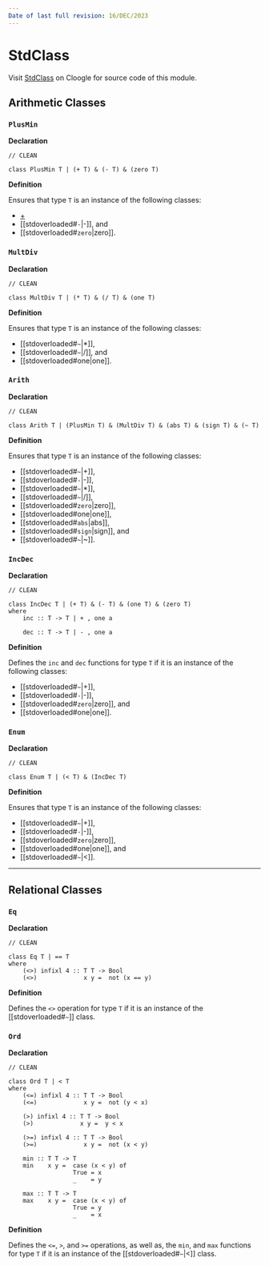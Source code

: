 ```yaml
---
Date of last full revision: 16/DEC/2023
---
```


# StdClass

Visit [StdClass](https://cloogle.org/src/#base-stdenv/StdClass;icl;line=1) on Cloogle for source code of this module.

## Arithmetic Classes

### `PlusMin`

**Declaration**

```clean
// CLEAN

class PlusMin T | (+ T) & (- T) & (zero T)
```

**Definition**

Ensures that type `T` is an instance of the following classes:

- [+](stdoverloaded.md#`+`)
- [[stdoverloaded#`-`|\-]], and
- [[stdoverloaded#`zero`|zero]].

### `MultDiv`

**Declaration**

```clean
// CLEAN

class MultDiv T | (* T) & (/ T) & (one T)
```

**Definition**

Ensures that type `T` is an instance of the following classes:

- [[stdoverloaded#``~``|*]],
- [[stdoverloaded#``~``|/]], and
- [[stdoverloaded#one|one]].

### `Arith`

**Declaration**

```clean
// CLEAN

class Arith T | (PlusMin T) & (MultDiv T) & (abs T) & (sign T) & (~ T)
```

**Definition**

Ensures that type `T` is an instance of the following classes:

- [[stdoverloaded#``~``|+]],
- [[stdoverloaded#``-``|-]],
- [[stdoverloaded#``~``|*]],
- [[stdoverloaded#``~``|/]],
- [[stdoverloaded#`zero`|zero]],
- [[stdoverloaded#one|one]],
- [[stdoverloaded#`abs`|abs]],
- [[stdoverloaded#`sign`|sign]], and
- [[stdoverloaded#``~``|~]].

### `IncDec`

**Declaration**

```clean
// CLEAN

class IncDec T | (+ T) & (- T) & (one T) & (zero T)
where
    inc :: T -> T | + , one a

    dec :: T -> T | - , one a
```

**Definition**

Defines the `inc` and `dec` functions for type `T` if it is an instance of the following classes:

- [[stdoverloaded#``~``|+]],
- [[stdoverloaded#``-``|-]],
- [[stdoverloaded#`zero`|zero]], and
- [[stdoverloaded#one|one]].

### `Enum`

**Declaration**

```clean
// CLEAN

class Enum T | (< T) & (IncDec T)
```

**Definition**

Ensures that type `T` is an instance of the following classes:

- [[stdoverloaded#``~``|+]],
- [[stdoverloaded#``-``|-]],
- [[stdoverloaded#`zero`|zero]],
- [[stdoverloaded#one|one]], and
- [[stdoverloaded#``~``|<]].

---

## Relational Classes

### `Eq`

**Declaration**

```clean
// CLEAN

class Eq T | == T
where
    (<>) infixl 4 :: T T -> Bool
    (<>)             x y =  not (x == y)
```

**Definition**

Defines the `<>` operation for type `T` if it is an instance of the [[stdoverloaded#``~``]] class.

### `Ord`

**Declaration**

```clean
// CLEAN

class Ord T | < T
where
    (<=) infixl 4 :: T T -> Bool
    (<=)             x y =  not (y < x)

    (>) infixl 4 :: T T -> Bool
    (>)             x y =  y < x

    (>=) infixl 4 :: T T -> Bool
    (>=)             x y =  not (x < y)

    min :: T T -> T
    min    x y =  case (x < y) of
                  True = x
                  _    = y

    max :: T T -> T
    max    x y =  case (x < y) of
                  True = y
                  _    = x
```

**Definition**

Defines the `<=`, `>`, and `>=` operations, as well as, the `min`, and `max` functions for type `T` if it is an instance of the [[stdoverloaded#``~``|<]] class.

